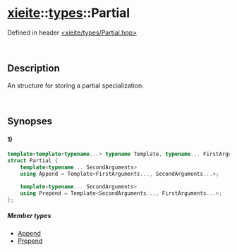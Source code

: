 # [xieite](../xieite.md)\:\:[types](../types.md)\:\:Partial
Defined in header [<xieite/types/Partial.hpp>](../../include/xieite/types/Partial.hpp)

&nbsp;

## Description
An structure for storing a partial specialization.

&nbsp;

## Synopses
#### 1)
```cpp
template<template<typename...> typename Template, typename... FirstArguments>
struct Partial {
    template<typename... SecondArguments>
    using Append = Template<FirstArguments..., SecondArguments...>;

    template<typename... SecondArguments>
    using Prepend = Template<SecondArguments..., FirstArguments...>;
};
```
##### Member types
- [Append](./Partial/1/Append.md)
- [Prepend](./Partial/1/Prepend.md)
